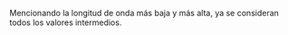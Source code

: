 Mencionando la longitud de onda más baja y más alta, ya se consideran todos los valores intermedios. 